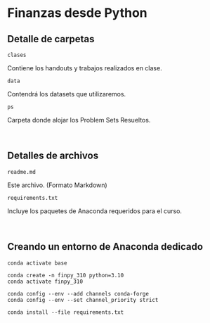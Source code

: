 # Finanzas desde Python

## Detalle de carpetas

```clases```

Contiene los handouts y trabajos realizados en clase.


```data```

Contendrá los datasets que utilizaremos.


```ps```

Carpeta donde alojar los Problem Sets Resueltos.

<br/>

## Detalles de archivos

```readme.md```

Este archivo. (Formato Markdown)


```requirements.txt```

Incluye los paquetes de Anaconda requeridos para el curso.

</br>

## Creando un entorno de Anaconda dedicado

```
conda activate base

conda create -n finpy_310 python=3.10
conda activate finpy_310

conda config --env --add channels conda-forge
conda config --env --set channel_priority strict

conda install --file requirements.txt
```
